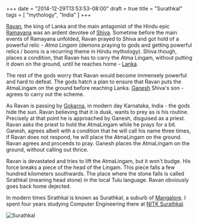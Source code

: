 +++
date = "2014-12-29T13:53:53-08:00"
draft = true
title = "Surathkal"
tags = [ "mythology", "India" ]
+++

[Ravan](http://en.wikipedia.org/wiki/Ravan), the king of Lanka and the
main antagonist of the Hindu epic [Ramayana](http://en.wikipedia.org/wiki/Ramayana)
was an ardent devotee of [Shiva](http://en.wikipedia.org/wiki/Shiva).
Sometime before the main events of Ramayana unfolded, Ravan prayed to Shiva
and got hold of a powerful relic - *Atma Lingam* (demons
praying to gods and getting powerful relics / boons is a recurring theme in
Hindu mythology). Shiva though, places a condition, that Ravan has to carry the
Atma Lingam, without putting it down on the ground, until he reaches home -
[Lanka](https://en.wikipedia.org/wiki/Lanka).

The rest of the gods worry that Ravan would become immensely powerful and
hard to defeat. The gods hatch a plan to ensure that Ravan puts the
AtmaLingam on the ground before reaching Lanka. [Ganesh](htps://en.wikipedia.org/wiki/Ganesh)
Shiva's son - agrees to carry out the scheme.

As Ravan is passing by [Gokarna](http://en.wikipedia.org/wiki/Gokarna), in
modern day Karnataka, India - the gods hide the sun. Ravan believing that it is
dusk, wants to prey as is his routine. Precisely at that point he is
approached by Ganesh, disguised as a priest. Ravan asks the priest to hold
the AtmaLingam while he prays for a bit. Ganesh, agrees albeit with a condition
that he will call his name three times, if Ravan does not respond, he will place
the AtmaLingam on the ground. Ravan agrees and proceeds to pray. Ganesh
places the AtmaLingam on the ground, without calling out thrice.

Ravan is devastated and tries to lift the AtmaLingam, but it won't budge.
His force breaks a piece of the head of the Lingam. This piece falls a few
hundred kilometers southwards.
The place where the stone falls is called Sirathkal
(meaning head stone) in the local Tulu language.
Ravan obviously goes back home dejected.

In modern times Sirathkal is known as Surathkal, a suburb of
[Mangalore](http://en.wikipedia.org/wiki/Mangalore). I spent four years
studying Computer Engineering there at
[NITK Surathkal](http://en.wikipedia.org/wiki/National_Institute_of_Technology,_Karnataka).

![Surathkal](https://dl.dropboxusercontent.com/u/1467558/surathkal.jpg)
